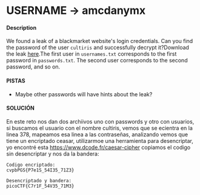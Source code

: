 # USERNAME -> amcdanymx

#### Description

We found a leak of a blackmarket website's login credentials. Can you find the password of the user `cultiris` and successfully decrypt it?Download the leak [here](https://artifacts.picoctf.net/c/534/leak.tar).The first user in `usernames.txt` corresponds to the first password in `passwords.txt`. The second user corresponds to the second password, and so on.


#### PISTAS

- Maybe other passwords will have hints about the leak?

#### SOLUCIÓN
En este reto nos dan dos archiivos uno con passwords y otro con usuarios, si buscamos el usuario con el nombre  cultiris, vemos que se ecientra en la linea 378, mapeamos esa linea a las contraseñas, analizando vemos que tiene un encriptado ceasar, utilizarmoe una herramienta para desencriptar, yo encontré esta https://www.dcode.fr/caesar-cipher
 copiamos el codigo sin desencriptar y nos da la bandera:

```
Codigo encriptado:
cvpbPGS{P7e1S_54I35_71Z3}

Desencriptado y bandera:
picoCTF{C7r1F_54V35_71M3}

```
